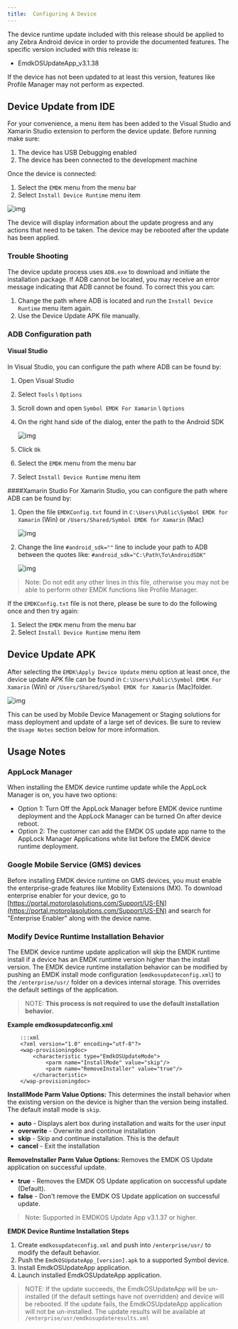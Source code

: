 ```yaml
---
title:  Configuring A Device
---
```


The device runtime update included with this release should be applied to any Zebra Android device in order to provide the documented features. The specific version included with this release is:

* EmdkOSUpdateApp_v3.1.38

If the device has not been updated to at least this version, features like Profile Manager may not perform as expected.

##	Device Update from IDE

For your convenience, a menu item has been added to the Visual Studio and Xamarin Studio extension to perform the device update. Before running make sure:

1. The device has USB Debugging enabled
2. The device has been connected to the development machine

Once the device is connected:

1. Select the `EMDK` menu from the menu bar
2. Select `Install Device Runtime` menu item

![img](../../images/menu-emdk.jpg)

The device will display information about the update progress and any actions that need to be taken. The device may be rebooted after the update has been applied.

### Trouble Shooting
The device update process uses `ADB.exe` to download and initiate the installation package. If ADB cannot be located, you may receive an error message indicating that ADB cannot be found. To correct this you can:

1. Change the path where ADB is located and run the `Install Device Runtime` menu item again.
2. Use the Device Update APK file manually.

### ADB Configuration path
#### Visual Studio
In Visual Studio, you can configure the path where ADB can be found by:

1. Open Visual Studio
2. Select `Tools` \ `Options`
3. Scroll down and open `Symbol EMDK For Xamarin` \ `Options`
4. On the right hand side of the dialog, enter the path to the Android SDK

	![img](../../images/vs/tools-options.jpg)
5. Click `Ok`
6. Select the `EMDK` menu from the menu bar
7. Select `Install Device Runtime` menu item

####Xamarin Studio
For Xamarin Studio, you can configure the path where ADB can be found by:

1. Open the file `EMDKConfig.txt` found in `C:\Users\Public\Symbol EMDK for Xamarin` (Win) or `/Users/Shared/Symbol EMDK for Xamarin` (Mac)

	![img](../../images/xs/emdkconfig-folder.jpg)
2. Change the line `#android_sdk=""` line to include your path to ADB between the quotes like: `#android_sdk="C:\Path\To\AndroidSDK"`

	![img](../../images/xs/emdkconfig.jpg)

> Note: Do not edit any other lines in this file, otherwise you may not be able to perform other EMDK functions like Profile Manager.


If the `EMDKConfig.txt` file is not there, please be sure to do the following once and then try again:

1. Select the `EMDK` menu from the menu bar
2. Select `Install Device Runtime` menu item 

## Device Update APK
After selecting the `EMDK\Apply Device Update` menu option at least once, the device update APK file can be found in `C:\Users\Public\Symbol EMDK For Xamarin` (Win) or `/Users/Shared/Symbol EMDK for Xamarin` (Mac)folder.

![img](../../images/xs/emdkconfig-folder.jpg)

This can be used by Mobile Device Management or Staging solutions for mass deployment and update of a large set of devices. Be sure to review the `Usage Notes` section below for more information.

## Usage Notes
### AppLock Manager
When installing the EMDK device runtime update while the AppLock Manager is on, you have two options:

* Option 1: Turn Off the AppLock Manager before EMDK device runtime deployment and the AppLock Manager can be turned On after device reboot.
* Option 2: The customer can add the EMDK OS update app name to the AppLock Manager Applications white list before the EMDK device runtime deployment.

### Google Mobile Service (GMS) devices
Before installing EMDK device runtime on GMS devices, you must enable the enterprise-grade features like Mobility Extensions (MX). To download enterprise enabler for your device, go to [https://portal.motorolasolutions.com/Support/US-EN](https://portal.motorolasolutions.com/Support/US-EN) and search for "Enterprise Enabler" along with the device name.

### Modify Device Runtime Installation Behavior
The EMDK device runtime update application will skip the EMDK runtime install if a device has an EMDK runtime version higher than the install version. The EMDK device runtime installation behavior can be modified by pushing an EMDK install mode configuration (`emdkosupdateconfig.xml`) to the `/enterprise/usr/` folder on a devices internal storage. This overrides the default settings of the application.

>NOTE: **This process is not required to use the default installation behavior.**

**Example emdkosupdateconfig.xml**

		:::xml
		<?xml version="1.0" encoding="utf-8"?>
		<wap-provisioningdoc>
			<characteristic type="EmdkOSUpdateMode">
				<parm name="InstallMode" value="skip"/>
				<parm name="RemoveInstaller" value="true"/>
			</characteristic>
		</wap-provisioningdoc>


**InstallMode Parm Value Options:**
This determines the install behavior when the existing version on the device is higher than the version being installed. The default install mode is `skip`.

* **auto** - Displays alert box during installation and waits for the user input
* **overwrite** - Overwrite and continue installation
* **skip** - Skip and continue installation. This is the default
* **cancel** - Exit the installation

**RemoveInstaller Parm Value Options:**
Removes the EMDK OS Update application on successful update.

* **true** - Removes the EMDK OS Update application on successful update (Default).
* **false** - Don't remove the EMDK OS Update application on successful update.

>Note: Supported in EMDKOS Update App v3.1.37 or higher.

**EMDK Device Runtime Installation Steps**

1. Create `emdkosupdateconfig.xml` and push into `/enterprise/usr/` to modify the default behavior.
2. Push the `EmdkOSUpdateApp_[version].apk` to a supported Symbol device.
3. Install EmdkOSUpdateApp application.
4. Launch installed EmdkOSUpdateApp application.

>NOTE: If the update succeeds, the EmdkOSUpdateApp will be un-installed (if the default settings have not overridden) and device will be rebooted. If the update fails, the EmdkOSUpdateApp application will not be un-installed. The update results will be available at  `/enterprise/usr/emdkosupdateresults.xml`


